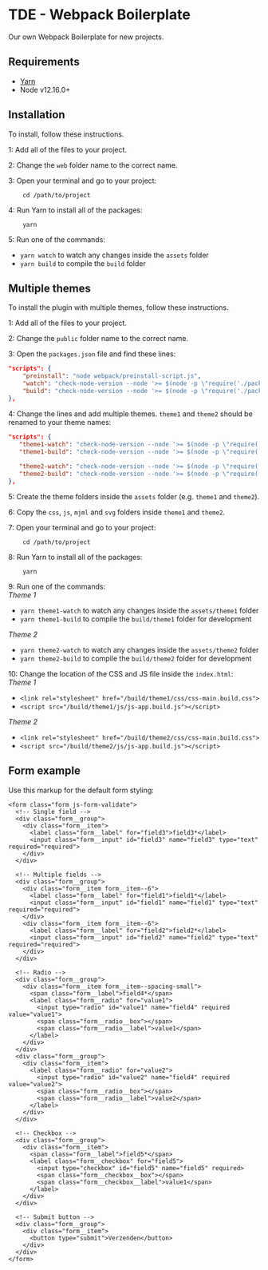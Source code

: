 # TDE - Webpack Boilerplate

Our own Webpack Boilerplate for new projects.

## Requirements

* [Yarn](https://yarnpkg.com)
* Node v12.16.0+

## Installation

To install, follow these instructions.

1: Add all of the files to your project.

2: Change the `web` folder name to the correct name.

3: Open your terminal and go to your project:

        cd /path/to/project
        
4: Run Yarn to install all of the packages:

        yarn
        
5: Run one of the commands:
* `yarn watch` to watch any changes inside the `assets` folder
* `yarn build` to compile the `build` folder
        
## Multiple themes

To install the plugin with multiple themes, follow these instructions.

1: Add all of the files to your project.

2: Change the `public` folder name to the correct name.

3: Open the `packages.json` file and find these lines:
```json
"scripts": {
    "preinstall": "node webpack/preinstall-script.js",
    "watch": "check-node-version --node '>= $(node -p \"require('./package.json').config.node\")' && webpack -p --watch --config webpack/webpack.config.js",
    "build": "check-node-version --node '>= $(node -p \"require('./package.json').config.node\") && webpack -p --config webpack/webpack.config.js"
},
```

4: Change the lines and add multiple themes. `theme1` and `theme2` should be renamed to your theme names:
```json
"scripts": {
   "theme1-watch": "check-node-version --node '>= $(node -p \"require('./package.json').config.node\")' && NODE_THEME=theme1 webpack -p --watch --config webpack/webpack.config.js",
   "theme1-build": "check-node-version --node '>= $(node -p \"require('./package.json').config.node\")' && NODE_THEME=theme1 webpack -p --config webpack/webpack.config.js",
   
   "theme2-watch": "check-node-version --node '>= $(node -p \"require('./package.json').config.node\")' && NODE_THEME=theme2 webpack -p --watch --config webpack/webpack.config.js",
   "theme2-build": "check-node-version --node '>= $(node -p \"require('./package.json').config.node\")' && NODE_THEME=theme2 webpack -p --config webpack/webpack.config.js",
},
```

5: Create the theme folders inside the `assets` folder (e.g. `theme1` and `theme2`).

6: Copy the `css`, `js`, `mjml` and `svg` folders inside `theme1` and `theme2`.

7: Open your terminal and go to your project:

        cd /path/to/project
        
8: Run Yarn to install all of the packages:

        yarn
        
9: Run one of the commands:\
_Theme 1_
* `yarn theme1-watch` to watch any changes inside the `assets/theme1` folder
* `yarn theme1-build` to compile the `build/theme1` folder for development

_Theme 2_
* `yarn theme2-watch` to watch any changes inside the `assets/theme2` folder
* `yarn theme2-build` to compile the `build/theme2` folder for development

10: Change the location of the CSS and JS file inside the `index.html`:\
_Theme 1_
* `<link rel="stylesheet" href="/build/theme1/css/css-main.build.css">`
* `<script src="/build/theme1/js/js-app.build.js"></script>`

_Theme 2_
* `<link rel="stylesheet" href="/build/theme2/css/css-main.build.css">`
* `<script src="/build/theme2/js/js-app.build.js"></script>`

## Form example
Use this markup for the default form styling:

```
<form class="form js-form-validate">
  <!-- Single field -->
  <div class="form__group">
    <div class="form__item">
      <label class="form__label" for="field3">field3*</label>
      <input class="form__input" id="field3" name="field3" type="text" required="required">
    </div>
  </div>
  
  <!-- Multiple fields -->
  <div class="form__group">
    <div class="form__item form__item--6">
      <label class="form__label" for="field1">field1*</label>
      <input class="form__input" id="field1" name="field1" type="text" required="required">
    </div>
    <div class="form__item form__item--6">
      <label class="form__label" for="field2">field2*</label>
      <input class="form__input" id="field2" name="field2" type="text" required="required">
    </div>
  </div>
  
  <!-- Radio -->
  <div class="form__group">
    <div class="form__item form__item--spacing-small">
      <span class="form__label">field4*</span>
      <label class="form__radio" for="value1">
        <input type="radio" id="value1" name="field4" required value="value1">
        <span class="form__radio__box"></span>
        <span class="form__radio__label">value1</span>
      </label>
    </div>
  </div>
  <div class="form__group">
    <div class="form__item">
      <label class="form__radio" for="value2">
        <input type="radio" id="value2" name="field4" required value="value2">
        <span class="form__radio__box"></span>
        <span class="form__radio__label">value2</span>
      </label>
    </div>
  </div>
  
  <!-- Checkbox -->
  <div class="form__group">
    <div class="form__item">
      <span class="form__label">field5*</span>
      <label class="form__checkbox" for="field5">
        <input type="checkbox" id="field5" name="field5" required>
        <span class="form__checkbox__box"></span>
        <span class="form__checkbox__label">value1</span>
      </label>
    </div>
  </div>
  
  <!-- Submit button -->
  <div class="form__group">
    <div class="form__item">
      <button type="submit">Verzenden</button>
    </div>
  </div>
</form>
```

